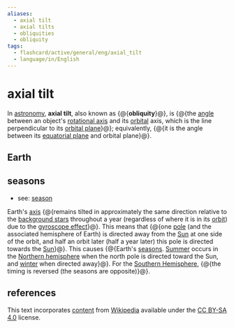 ```yaml
---
aliases:
  - axial tilt
  - axial tilts
  - obliquities
  - obliquity
tags:
  - flashcard/active/general/eng/axial_tilt
  - language/in/English
---
```


# axial tilt

In [astronomy](astronomy.md), __axial tilt__, also known as {@{__obliquity__}@}, is {@{the [angle](angle.md) between an object's [rotational axis](rotation%20around%20a%20fixed%20axis.md) and its [orbital](orbit.md) axis, which is the line perpendicular to its [orbital plane](orbital%20plane.md)}@}; equivalently, {@{it is the angle between its [equatorial plane](equator.md) and orbital plane}@}. <!--SR:!2026-03-14,455,310!2025-10-24,341,290!2025-12-23,396,310-->

## Earth

## seasons

- see: [season](season.md)

Earth's [axis](rotation%20around%20a%20fixed%20axis.md) {@{remains tilted in approximately the same direction relative to the [background stars](fixed%20stars.md) throughout a year (regardless of where it is in its [orbit](orbit.md)) due to the [gyroscope effect](axial%20parallelism.md)}@}. This means that {@{one [pole](celestial%20pole.md) (and the associated hemisphere of Earth) is directed away from the [Sun](Sun.md) at one side of the orbit, and half an orbit later (half a year later) this pole is directed towards the [Sun](Sun.md)}@}. This causes {@{Earth's [seasons](season.md). [Summer](summer.md) occurs in the [Northern hemisphere](Northern%20Hemisphere.md) when the north pole is directed toward the Sun, and [winter](wintr.md) when directed away}@}. For the [Southern Hemisphere](Southern%20Hemisphere.md), {@{the timing is reversed (the seasons are opposite)}@}. <!--SR:!2025-08-13,316,339!2027-04-28,778,336!2027-02-06,703,319!2027-05-03,782,336-->

## references

This text incorporates [content](https://en.wikipedia.org/wiki/axial_tilt) from [Wikipedia](Wikipedia.md) available under the [CC BY-SA 4.0](https://creativecommons.org/licenses/by-sa/4.0/) license.
